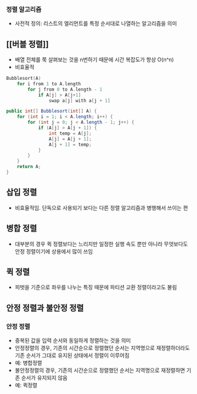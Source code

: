 ### 정렬 알고리즘
- 사전적 정의: 리스트의 엘리먼트를 특정 순서대로 나열하는 알고리즘을 의미
## [[버블 정렬]]
- 배열 전체를 쭉 살펴보는 것을 n번하기 때문에 시간 복잡도가 항상 O(n^n)
- 비효율적
```kotlin
Bubblesort(A)
	for i from 1 to A.length
		for j from 0 to A.length - 1
			if A[j] > A[j+1]
				swap a[j] with a[j + 1]
```
```java
public int[] Bubblesort(int[] A) {
	for (int i = 1; i < A.length; i++) {
		for (int j = 0; j < A.length - 1; j++) {
			if (A[j] > A[j + 1]) {
				int temp = A[j];
				A[j] = A[j + 1];
				A[j + 1] = temp;
			}
		}
	}
	return A;
}
```
## 삽입 정렬
- 비효율적임. 단독으로 사용되기 보다는 다른 정렬 알고리즘과 병행해서 쓰이는 편

## 병합 정렬
- 대부분의 경우 퀵 정렬보다는 느리지만 일정한 실행 속도 뿐만 아니라 무엇보다도 안정 정렬이기에 상용에서 많이 쓰임
## 퀵 정렬
- 피벗을 기준으로 좌우를 나누는 특징 때문에 파티션 교환 정렬이라고도 불림

## 안정 정렬과 불안정 정렬
### 안정 정렬
- 중복된 값을 입력 순서와 동일하게 정렬하는 것을 의미
- 안정정렬의 경우, 기존의 시간순으로 정렬했던 순서는 지역명으로 재정렬하더라도 기존 순서가 그대로 유지된 상태에서 정렬이 이루어짐
- 예: 병합정렬
- 불안정정렬의 경우, 기존의 시간순으로 정렬했던 순서는 지역명으로 재정렬하면 기존 순서가 유지되지 않음
- 예: 퀵정렬